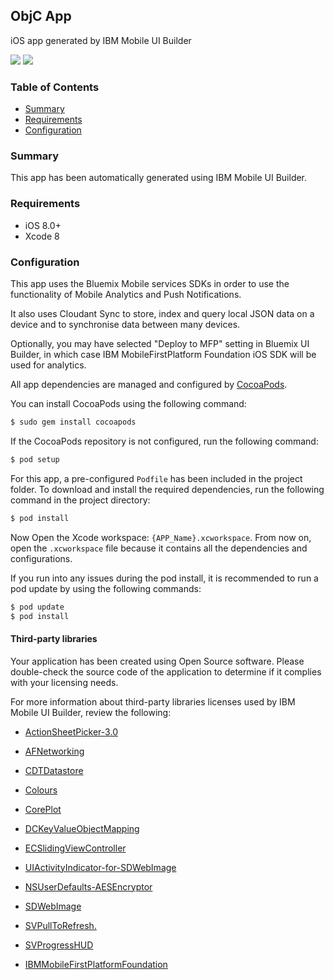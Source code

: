 ## ObjC App
iOS app generated by IBM Mobile UI Builder

[![](https://img.shields.io/badge/bluemix-powered-blue.svg)](https://bluemix.net)
[![](https://img.shields.io/badge/platform-ios-lightgrey.svg)](https://developer.apple.com/swift/)

### Table of Contents
* [Summary](#summary)
* [Requirements](#requirements)
* [Configuration](#configuration)

### Summary
This app has been automatically generated using IBM Mobile UI Builder.

### Requirements
* iOS 8.0+
* Xcode 8

### Configuration

This app uses the Bluemix Mobile services SDKs in order to use the functionality of Mobile Analytics and Push Notifications.

It also uses Cloudant Sync to store, index and query local JSON data on a device and to synchronise data between many devices.

Optionally, you may have selected "Deploy to MFP" setting in Bluemix UI Builder, in which case IBM MobileFirstPlatform Foundation iOS SDK will be used for analytics.

All app dependencies are managed and configured by [CocoaPods](https://cocoapods.org/).

You can install CocoaPods using the following command:

```bash
$ sudo gem install cocoapods
```

If the CocoaPods repository is not configured, run the following command:

```bash
$ pod setup
```

For this app, a pre-configured `Podfile` has been included in the project folder. To download and install the required dependencies, run the following command in the project directory:

```bash
$ pod install
```
Now Open the Xcode workspace: `{APP_Name}.xcworkspace`. From now on, open the `.xcworkspace` file because it contains all the dependencies and configurations.

If you run into any issues during the pod install, it is recommended to run a pod update by using the following commands:

```bash
$ pod update
$ pod install
```
#### Third-party libraries

Your application has been created using Open Source software. Please double-check the source code of the application to determine if it complies with your licensing needs.

For more information about third-party libraries licenses used by IBM Mobile UI Builder, review the following:

* [ActionSheetPicker-3.0](https://github.com/skywinder/ActionSheetPicker-3.0)

* [AFNetworking]( https://github.com/AFNetworking/AFNetworking)

* [CDTDatastore](https://github.com/cloudant/CDTDatastore)

* [Colours](https://github.com/bennyguitar/Colours)

* [CorePlot](https://github.com/core-plot/core-plot)

* [DCKeyValueObjectMapping](https://github.com/dchohfi/KeyValueObjectMapping)

* [ECSlidingViewController](https://github.com/ECSlidingViewController/ECSlidingViewController)

* [UIActivityIndicator-for-SDWebImage](https://github.com/JJSaccolo/UIActivityIndicator-for-SDWebImage)

* [NSUserDefaults-AESEncryptor](https://github.com/NZN/NSUserDefaults-AESEncryptor)

* [SDWebImage](https://github.com/rs/SDWebImage)

* [SVPullToRefresh.](https://github.com/samvermette/SVPullToRefresh)

* [SVProgressHUD](https://github.com/TransitApp/SVProgressHUD)

* [IBMMobileFirstPlatformFoundation](http://www.ibm.com/support/knowledgecenter/SSHS8R_8.0.0/wl_welcome.html)

